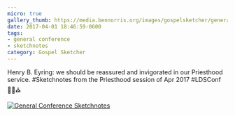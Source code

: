 ```yaml
---
micro: true
gallery_thumb: https://media.bennorris.org/images/gospelsketcher/general-conference/apr-2017/apr-17-3-eyring.jpg
date: 2017-04-01 18:46:59-0600
tags:
- general conference
- sketchnotes
category: Gospel Sketcher
---
```


Henry B. Eyring: we should be reassured and invigorated in our Priesthood service. #Sketchnotes from the Priesthood session of Apr 2017 #LDSConf ✍🏼⛪️

[![General Conference Sketchnotes](https://media.bennorris.org/images/gospelsketcher/general-conference/apr-2017/apr-17-3-eyring.jpg)](https://media.bennorris.org/images/gospelsketcher/general-conference/apr-2017/apr-17-3-eyring.jpg)
